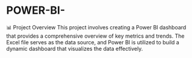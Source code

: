 # POWER-BI-
📊 Project Overview This project involves creating a Power BI dashboard that provides a comprehensive overview of key metrics and trends. The Excel file serves as the data source, and Power BI is utilized to build a dynamic dashboard that visualizes the data effectively. 
